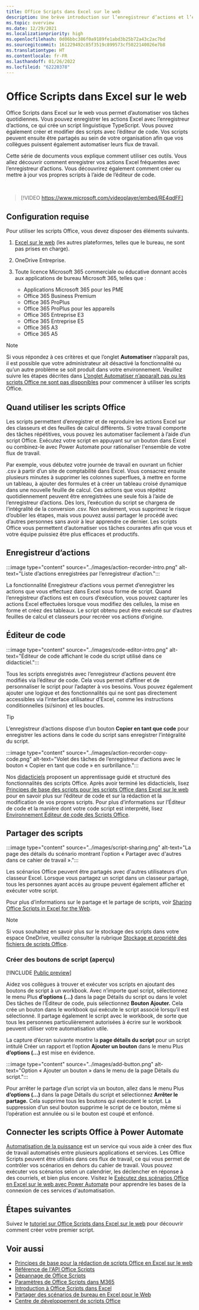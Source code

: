 ```yaml
---
title: Office Scripts dans Excel sur le web
description: Une brève introduction sur l’enregistreur d’actions et l’éditeur de code pour Office Scripts.
ms.topic: overview
ms.date: 12/29/2021
ms.localizationpriority: high
ms.openlocfilehash: 0d06bbc386f0a9189fe1abd3b25b72a43c2ac7bd
ms.sourcegitcommit: 161229492c85f3519c899573cf5022140026e7b8
ms.translationtype: HT
ms.contentlocale: fr-FR
ms.lasthandoff: 01/26/2022
ms.locfileid: "62220378"
---
```

# <a name="office-scripts-in-excel-on-the-web"></a>Office Scripts dans Excel sur le web

Office Scripts dans Excel sur le web vous permet d’automatiser vos tâches quotidiennes. Vous pouvez enregistrer les actions Excel avec l’enregistreur d’actions, ce qui crée un script linguistique TypeScript. Vous pouvez également créer et modifier des scripts avec l’éditeur de code. Vos scripts peuvent ensuite être partagés au sein de votre organisation afin que vos collègues puissent également automatiser leurs flux de travail.

Cette série de documents vous explique comment utiliser ces outils. Vous allez découvrir comment enregistrer vos actions Excel fréquentes avec l’enregistreur d’actions. Vous découvrirez également comment créer ou mettre à jour vos propres scripts à l’aide de l’éditeur de code.

<br>

> [!VIDEO https://www.microsoft.com/videoplayer/embed/RE4qdFF]

## <a name="requirements"></a>Configuration requise

Pour utiliser les scripts Office, vous devez disposer des éléments suivants.

1. [Excel sur le web](https://www.office.com/launch/excel) (les autres plateformes, telles que le bureau, ne sont pas prises en charge).
1. OneDrive Entreprise.
1. Toute licence Microsoft 365 commerciale ou éducative donnant accès aux applications de bureau Microsoft 365, telles que :

    - Applications Microsoft 365 pour les PME
    - Office 365 Business Premium
    - Office 365 ProPlus
    - Office 365 ProPlus pour les appareils
    - Office 365 Entreprise E3
    - Office 365 Entreprise E5
    - Office 365 A3
    - Office 365 A5

> [!NOTE]
> Si vous répondez à ces critères et que l’onglet **Automatiser** n’apparaît pas, il est possible que votre administrateur ait désactivé la fonctionnalité ou qu’un autre problème se soit produit dans votre environnement. Veuillez suivre les étapes décrites dans [L’onglet Automatiser n’apparaît pas ou les scripts Office ne sont pas disponibles](../testing/troubleshooting.md#automate-tab-not-appearing-or-office-scripts-unavailable) pour commencer à utiliser les scripts Office.

## <a name="when-to-use-office-scripts"></a>Quand utiliser les scripts Office

Les scripts permettent d’enregistrer et de reproduire les actions Excel sur des classeurs et des feuilles de calcul différents. Si votre travail comporte des tâches répétitives, vous pouvez les automatiser facilement à l’aide d’un script Office. Exécutez votre script en appuyant sur un bouton dans Excel ou combinez-le avec Power Automate pour rationaliser l'ensemble de votre flux de travail.

Par exemple, vous débutez votre journée de travail en ouvrant un fichier .csv à partir d’un site de comptabilité dans Excel. Vous consacrez ensuite plusieurs minutes à supprimer les colonnes superflues, à mettre en forme un tableau, à ajouter des formules et à créer un tableau croisé dynamique dans une nouvelle feuille de calcul. Ces actions que vous répétez quotidiennement peuvent être enregistrées une seule fois à l’aide de l’enregistreur d’actions. Dès lors, l’exécution du script se chargera de l’intégralité de la conversion .csv. Non seulement, vous supprimez le risque d’oublier les étapes, mais vous pouvez aussi partager le procédé avec d’autres personnes sans avoir à leur apprendre ce dernier. Les scripts Office vous permettent d’automatiser vos tâches courantes afin que vous et votre équipe puissiez être plus efficaces et productifs.

## <a name="action-recorder"></a>Enregistreur d’actions

:::image type="content" source="../images/action-recorder-intro.png" alt-text="Liste d’actions enregistrées par l’enregistreur d’action.":::

La fonctionnalité Enregistreur d’actions vous permet d’enregistrer les actions que vous effectuez dans Excel sous forme de script. Quand l’enregistreur d’actions est en cours d’exécution, vous pouvez capturer les actions Excel effectuées lorsque vous modifiez des cellules, la mise en forme et créez des tableaux. Le script obtenu peut être exécuté sur d’autres feuilles de calcul et classeurs pour recréer vos actions d’origine.

## <a name="code-editor"></a>Éditeur de code

:::image type="content" source="../images/code-editor-intro.png" alt-text="Éditeur de code affichant le code du script utilisé dans ce didacticiel.":::

Tous les scripts enregistrés avec l’enregistreur d’actions peuvent être modifiés via l’éditeur de code. Cela vous permet d’affiner et de personnaliser le script pour l’adapter à vos besoins. Vous pouvez également ajouter une logique et des fonctionnalités qui ne sont pas directement accessibles via l’interface utilisateur d’Excel, comme les instructions conditionnelles (si/sinon) et les boucles.

> [!TIP]
> L’enregistreur d’actions dispose d’un bouton **Copier en tant que code** pour enregistrer les actions dans le code du script sans enregistrer l’intégralité du script.
>
> :::image type="content" source="../images/action-recorder-copy-code.png" alt-text="Volet des tâches de l’enregistreur d’actions avec le bouton « Copier en tant que code » en surbrillance.":::

Nos [didacticiels](../tutorials/excel-tutorial.md) proposent un apprentissage guidé et structuré des fonctionnalités des scripts Office. Après avoir terminé les didacticiels, lisez [Principes de base des scripts pour les scripts Office dans Excel sur le web](../develop/scripting-fundamentals.md) pour en savoir plus sur l’éditeur de code et sur la rédaction et la modification de vos propres scripts. Pour plus d’informations sur l’Éditeur de code et la manière dont votre code script est interprété, lisez [Environnement Éditeur de code des Scripts Office](code-editor-environment.md).

## <a name="share-scripts"></a>Partager des scripts

:::image type="content" source="../images/script-sharing.png" alt-text="La page des détails du scénario montrant l'option « Partager avec d'autres dans ce cahier de travail ».":::

Les scénarios Office peuvent être partagés avec d'autres utilisateurs d'un classeur Excel. Lorsque vous partagez un script dans un classeur partagé, tous les personnes ayant accès au groupe peuvent également afficher et exécuter votre script.

Pour plus d’informations sur le partage et le partage de scripts, voir [Sharing Office Scripts in Excel for the Web](https://support.microsoft.com/office/226eddbc-3a44-4540-acfe-fccda3d1122b).

> [!NOTE]
> Si vous souhaitez en savoir plus sur le stockage des scripts dans votre espace OneDrive, veuillez consulter la rubrique [Stockage et propriété des fichiers de scripts Office](script-storage.md).

### <a name="create-script-buttons-preview"></a>Créer des boutons de script (aperçu)

[!INCLUDE [Public preview](../includes/preview-note.md)]

Aidez vos collègues à trouver et exécuter vos scripts en ajoutant des boutons de script à un workbook. Avec n’importe quel script, sélectionnez le menu Plus **d’options (...)** dans la page Détails du script ou dans le volet Des tâches de l’Éditeur de code, puis sélectionnez **Bouton Ajouter.** Cela crée un bouton dans le workbook qui exécute le script associé lorsqu’il est sélectionné. Il partage également le script avec le workbook, de sorte que tous les personnes particulièrement autorisées à écrire sur le workbook peuvent utiliser votre automatisation utile.

La capture d’écran suivante montre la **page détails du script** pour un script intitulé Créer un rapport et l’option **Ajouter un bouton** dans le menu Plus **d’options (...)** est mise en évidence.

:::image type="content" source="../images/add-button.png" alt-text="Option « Ajouter un bouton » dans le menu de la page Détails du script.":::

Pour arrêter le partage d’un script via un bouton, allez dans le menu Plus **d’options (...)** dans la page Détails du script et sélectionnez **Arrêter le partage.** Cela supprime tous les boutons qui exécutent le script. La suppression d’un seul bouton supprime le script de ce bouton, même si l’opération est annulée ou si le bouton est coupé et enfoncé.

## <a name="connect-office-scripts-to-power-automate"></a>Connecter les scripts Office à Power Automate

[Automatisation de la puissance](https://flow.microsoft.com/) est un service qui vous aide à créer des flux de travail automatisés entre plusieurs applications et services. Les Office Scripts peuvent être utilisés dans ces flux de travail, ce qui vous permet de contrôler vos scénarios en dehors du cahier de travail. Vous pouvez exécuter vos scénarios selon un calendrier, les déclencher en réponse à des courriels, et bien plus encore. Visitez le [Exécutez des scénarios Office en Excel sur le web avec Power Automate](../tutorials/excel-power-automate-manual.md) pour apprendre les bases de la connexion de ces services d'automatisation.

## <a name="next-steps"></a>Étapes suivantes

Suivez le [tutoriel sur Office Scripts dans Excel sur le web](../tutorials/excel-tutorial.md) pour découvrir comment créer votre premier script.

## <a name="see-also"></a>Voir aussi

- [Principes de base pour la rédaction de scripts Office en Excel sur le web](../develop/scripting-fundamentals.md)
- [Référence de l'API Office Scripts](/javascript/api/office-scripts/overview)
- [Dépannage de Office Scripts](../testing/troubleshooting.md)
- [Paramètres de Office Scripts dans M365](https://support.office.com/article/office-scripts-settings-in-m365-19d3c51a-6ca2-40ab-978d-60fa49554dcf)
- [Introduction à Office Scripts dans Excel](https://support.microsoft.com/office/9fbe283d-adb8-4f13-a75b-a81c6baf163a)
- [Partager des scénarios de bureau en Excel pour le Web](https://support.microsoft.com/office/226eddbc-3a44-4540-acfe-fccda3d1122b)
- [Centre de développement de scripts Office](https://developer.microsoft.com/office-scripts)
